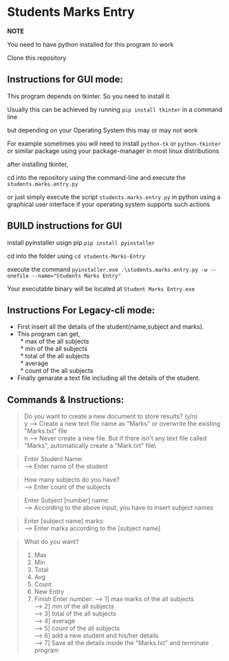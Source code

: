 # Students Marks Entry

**NOTE**

You need to have python installed for this program to work

Clone this repository

## Instructions for GUI mode:

This program depends on tkinter. So you need to install it.

Usually this can be achieved by running `pip install tkinter` in a command line

but depending on your Operating System this may or may not work

For example sometimes you will need to install `python-tk` or `python-tkinter` or similar package using your package-manager in most linux distributions

after installing tkinter,

cd into the repository using the command-line and execute the `students.marks.entry.py` 

or just simply execute the script `students.marks.entry.py` in python using a graphical user interface if your operating system supports such actions

## BUILD instructions for GUI

install pyinstaller usign pip `pip install pyinstaller`

cd into the folder using `cd students-Marks-Entry`

execute the command `pyinstaller.exe .\students.marks.entry.py -w --onefile --name="Students Marks Entry"`

Your executable binary will be located at `Student Marks Entry.exe`

## Instructions For Legacy-cli mode:

* First insert all the details of the student(name,subject and marks).
* This program can get,\
&ensp;* max of the all subjects\
&ensp;* min of the all subjects\
&ensp;* total of the all subjects\
&ensp;* average\
&ensp;* count of the all subjects
* Finally genarate a text file including all the details of the student.

## Commands & Instructions:

>Do you want to create a new document to store results? (y/n)\
y --> Create a new text file name as "Marks" or overwrite the existing "Marks.txt" file\
n --> Never create a new file. But if there isn't any text file called "Marks", automatically create a "Mark.txt" file\

>Enter Student Name:\
--> Enter name of the student

>How many subjects do you have?\
--> Enter count of the subjects

>Enter Subject [number] name:\
--> According to the above input, you have to insert subject names

>Enter [subject name] marks:\
--> Enter marks according to the [subject name]

>What do you want?
>1) Max
>2) Min
>3) Total
>4) Avg
>5) Count
>6) New Entry
>7) Finish
>Enter number:
--> 1] max marks of the all subjects\
--> 2] min of the all subjects\
--> 3] total of the all subjects\
--> 4] average\
--> 5] count of the all subjects\
--> 6] add a new student and his/her details\
--> 7] Save all the details inside the "Marks.txt" and terminate program
